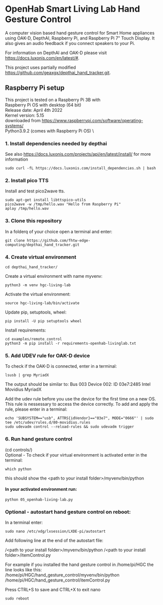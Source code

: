 # OpenHab Smart Living Lab Hand Gesture Control
A computer vision based hand gesture control for Smart Home appliances using OAK-D, DepthAI, Raspberry Pi, and Raspberry Pi 7" Touch Display. It also gives an audio feedback if you connect speakers to your Pi. 

For information on DepthAI and OAK-D please visit https://docs.luxonis.com/en/latest/#.

This project uses partially modified https://github.com/geaxgx/depthai_hand_tracker.git.

## Raspberry Pi setup
This project is tested on a Raspberry Pi 3B with \
Raspberry Pi OS with desktop (64 bit) \
Release date: April 4th 2022 \
Kernel version: 5.15 \
downloaded from https://www.raspberrypi.com/software/operating-systems/ \
Python3.9.2 (comes with Raspberry Pi OS) \

### 1. Install dependencies needed by depthai
See also https://docs.luxonis.com/projects/api/en/latest/install/ for more information
```console
sudo curl -fL https://docs.luxonis.com/install_dependencies.sh | bash
```

### 2. Install pico TTS 

Install and test pico2wave tts.

```console
sudo apt-get install libttspico-utils
pico2wave -w /tmp/hello.wav "Hello from Raspberry Pi"
aplay /tmp/hello.wav
```

### 3. Clone this repository
In a folderq of your choice open a terminal and enter: 
```console
git clone https://github.com/fhtw-edge-computing/depthai_hand_tracker.git
```

### 4. Create virtual environment
```console
cd depthai_hand_tracker/
```
Create a virtual environment with name myvenv: 
```console
python3 -m venv hgc-living-lab 
```
Activate the virtual environment: 
```console
source hgc-living-lab/bin/activate 
```
Update pip, setuptools, wheel: 
```console
pip install -U pip setuptools wheel 
```
Install requirements:
```console
cd examples/remote_control
python3 -m pip install -r requirements-openhab-livinglab.txt
```

### 5. Add UDEV rule for OAK-D device
To check if the OAK-D is connected, enter in a terminal:
```console
lsusb | grep MyriadX
```
The output should be similar to: Bus 003 Device 002: ID 03e7:2485 Intel Movidius MyriadX

Add the udev rule before you use the device for the first time on a new OS. This rule is nessessary to access the device correctly. To add and apply the rule, please enter in a terminal: 
```console
echo 'SUBSYSTEM=="usb", ATTRS{idVendor}=="03e7", MODE="0666"' | sudo tee /etc/udev/rules.d/80-movidius.rules
sudo udevadm control --reload-rules && sudo udevadm trigger
```

### 6. Run hand gesture control
(cd controls/) \
Optional - To check if your virtual environment is activated enter in the terminal: 
```console
which python
```
this should show the \<path to your install folder\>/myvenv/bin/python 

#### In your activated environment run:
```console
python 05_openhab-living-lab.py
```

###  Optional - autostart hand gesture control on reboot: 
In a terminal enter: 
```console
sudo nano /etc/xdg/lxsession/LXDE-pi/autostart
```
  
  Add following line at the end of the autostart file: 
  
  /\<path to your install folder\>/myvenv/bin/python /\<path to your install folder\>/itemControl.py 
  
  For example if you installed the hand gesture control in /home/pi/HGC the line looks like this: \
  /home/pi/HGC/hand_gesture_control/myvenv/bin/python /home/pi/HGC/hand_gesture_control/itemControl.py 
  
  Press CTRL+S to save and CTRL+X to exit nano 

```console
sudo reboot
```
